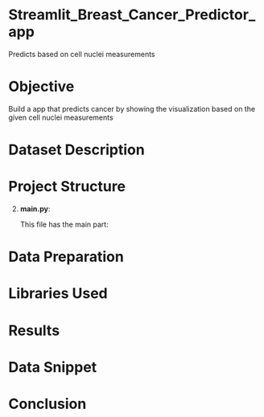 # Streamlit_Breast_Cancer_Predictor_app
Predicts based on cell nuclei measurements

# Objective
Build a app that predicts cancer by showing the visualization based on the given cell nuclei measurements

# Dataset Description


# Project Structure

2. **main.py**:
   
   This file has the main part:

 
# Data Preparation


# Libraries Used


# Results

# Data Snippet 


# Conclusion





   
       
